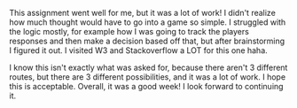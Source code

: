 This assignment went well for me, but it was a lot of work! I didn't realize 
how much thought would have to go into a game so simple. I struggled with the 
logic mostly, for example how I was going to track the players responses and 
then make a decision based off that, but after brainstorming I figured it out. 
I visited W3 and Stackoverflow a LOT for this one haha. 

I know this isn't exactly what was asked for, because there aren't 3 different routes, 
but there are 3 different possibilities, and it was a lot of work. I hope this is 
acceptable. Overall, it was a good week! I look forward to continuing it. 